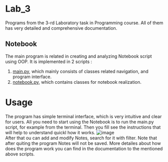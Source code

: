 # Lab_3
Programs from the 3-rd Laboratory task in Programming course.
All of them has very detailed and comprehensive documentation.
## Notebook
The main program is related in creating and analyzing Notebook script using OOP.
It is implemented in 2 scripts : 
1. [main.py](main.py), which mainly consists of classes related navigation, and program interface.
2. [notebook.py](notebook.py), which contains classes for notebook realization.
# Usage
The program has simple terminal interface, which is very intuitive and clear for users.
All you need to start using the Notebook is to run the main.py script, for example from the terminal.
Then you fill see the instructions that will help to understand quickl how it works.
![image](https://user-images.githubusercontent.com/91615606/155863930-cd4f6135-ca82-4d38-8b00-e8badba89af4.png)\
After that ou can add and modify Notes, search for it with filter. Note that after quiting the program Notes will not be saved.
More detailes about how does the program work you can find in the documentation to the mentioned above scripts.
